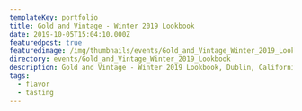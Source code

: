 ```yaml
---
templateKey: portfolio
title: Gold and Vintage - Winter 2019 Lookbook
date: 2019-10-05T15:04:10.000Z
featuredpost: true
featuredimage: /img/thumbnails/events/Gold_and_Vintage_Winter_2019_Lookbook/DSC00772_retouched.jpg
directory: events/Gold_and_Vintage_Winter_2019_Lookbook
description: Gold and Vintage - Winter 2019 Lookbook, Dublin, California
tags:
  - flavor
  - tasting
---
```

